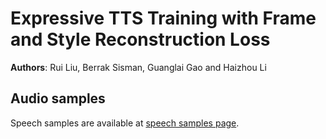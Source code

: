 # Expressive TTS Training with Frame and Style Reconstruction Loss
 
 __Authors__: Rui Liu, Berrak Sisman, Guanglai Gao and Haizhou Li

## Audio samples

Speech samples are available at [speech samples page](https://ttslr.github.io/Expressive-TTS-Training-with-Frame-and-Style-Reconstruction-Loss/).

 



